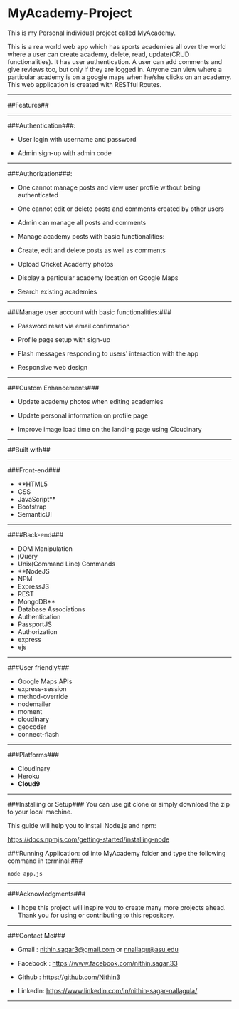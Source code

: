 # MyAcademy-Project
This is my Personal individual project called MyAcademy.

This is a rea world web app which has sports academies all over the world where a user can create academy, 
delete, read, update(CRUD functionalities). It has user authentication. A user can add comments and 
give reviews too, but only if they are logged in. Anyone can view where a particular academy is on a google maps when he/she clicks on an academy. This web application is created with RESTful Routes.

---
##Features##

---
###Authentication###:

* User login with username and password

* Admin sign-up with admin code

---
###Authorization###:

* One cannot manage posts and view user profile without being authenticated

* One cannot edit or delete posts and comments created by other users

* Admin can manage all posts and comments

* Manage academy posts with basic functionalities:

* Create, edit and delete posts as well as comments

* Upload Cricket Academy photos

* Display a particular academy location on Google Maps

* Search existing academies

---
###Manage user account with basic functionalities:###

* Password reset via email confirmation

* Profile page setup with sign-up

* Flash messages responding to users' interaction with the app

* Responsive web design

---
###Custom Enhancements###

* Update academy photos when editing academies

* Update personal information on profile page

* Improve image load time on the landing page using Cloudinary

---
##Built with##

---
###Front-end###
* **HTML5
* CSS
* JavaScript**
* Bootstrap
* SemanticUI

---
####Back-end###
* DOM Manipulation
* jQuery
* Unix(Command Line) Commands
* **NodeJS
* NPM
* ExpressJS
* REST
* MongoDB**
* Database Associations
* Authentication
* PassportJS
* Authorization
* express
* ejs

---
###User friendly###
* Google Maps APIs
* express-session
* method-override
* nodemailer
* moment
* cloudinary
* geocoder
* connect-flash

---
###Platforms###
* Cloudinary
* Heroku
* **Cloud9**

---
###Installing or Setup###
You can use git clone or simply download the zip to your local machine.

This guide will help you to install Node.js and npm:

https://docs.npmjs.com/getting-started/installing-node

###Running Application: cd into MyAcademy folder and type the following command in terminal:###

```
node app.js
```

---
###Acknowledgments###
* I hope this project will inspire you to create many more projects ahead. Thank you for using or contributing to this repository.

---
###Contact Me###
* Gmail	:	nithin.sagar3@gmail.com or nnallagu@asu.edu

* Facebook	:	https://www.facebook.com/nithin.sagar.33

* Github	:	https://github.com/Nithin3

* Linkedin: https://www.linkedin.com/in/nithin-sagar-nallagula/

---
